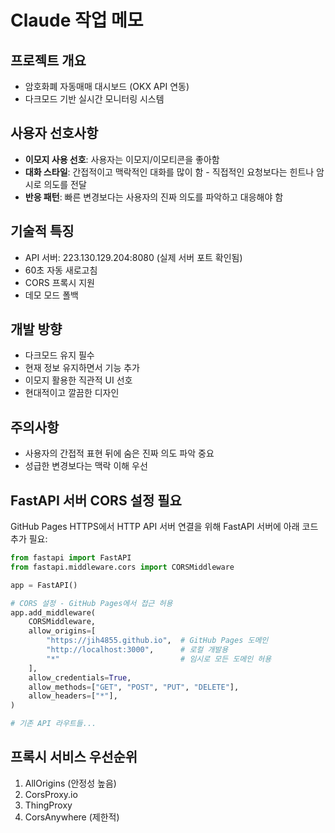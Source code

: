 # Claude 작업 메모

## 프로젝트 개요
- 암호화폐 자동매매 대시보드 (OKX API 연동)
- 다크모드 기반 실시간 모니터링 시스템

## 사용자 선호사항
- **이모지 사용 선호**: 사용자는 이모지/이모티콘을 좋아함 
- **대화 스타일**: 간접적이고 맥락적인 대화를 많이 함 - 직접적인 요청보다는 힌트나 암시로 의도를 전달
- **반응 패턴**: 빠른 변경보다는 사용자의 진짜 의도를 파악하고 대응해야 함

## 기술적 특징
- API 서버: 223.130.129.204:8080 (실제 서버 포트 확인됨)
- 60초 자동 새로고침
- CORS 프록시 지원
- 데모 모드 폴백

## 개발 방향
- 다크모드 유지 필수
- 현재 정보 유지하면서 기능 추가
- 이모지 활용한 직관적 UI 선호
- 현대적이고 깔끔한 디자인

## 주의사항
- 사용자의 간접적 표현 뒤에 숨은 진짜 의도 파악 중요
- 성급한 변경보다는 맥락 이해 우선

## FastAPI 서버 CORS 설정 필요
GitHub Pages HTTPS에서 HTTP API 서버 연결을 위해 FastAPI 서버에 아래 코드 추가 필요:

```python
from fastapi import FastAPI
from fastapi.middleware.cors import CORSMiddleware

app = FastAPI()

# CORS 설정 - GitHub Pages에서 접근 허용
app.add_middleware(
    CORSMiddleware,
    allow_origins=[
        "https://jih4855.github.io",  # GitHub Pages 도메인
        "http://localhost:3000",      # 로컬 개발용
        "*"                           # 임시로 모든 도메인 허용
    ],
    allow_credentials=True,
    allow_methods=["GET", "POST", "PUT", "DELETE"],
    allow_headers=["*"],
)

# 기존 API 라우트들...
```

## 프록시 서비스 우선순위
1. AllOrigins (안정성 높음)
2. CorsProxy.io 
3. ThingProxy
4. CorsAnywhere (제한적)